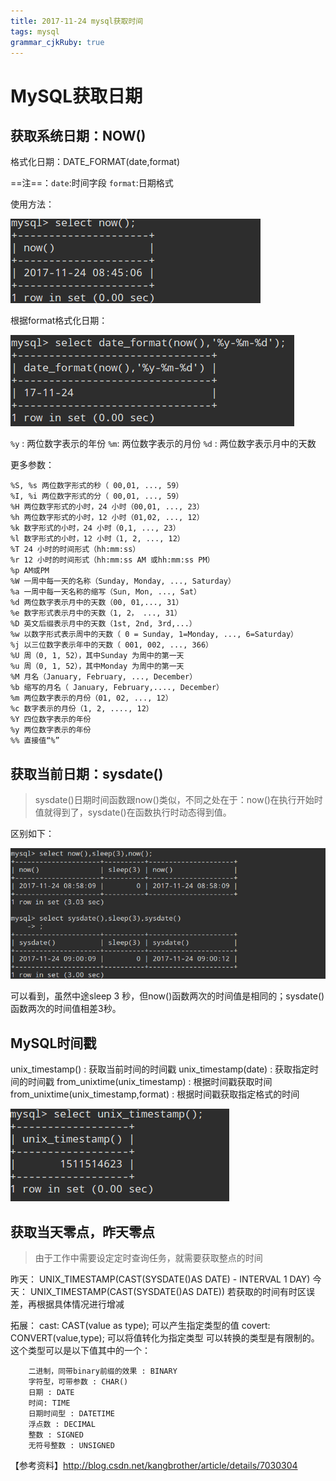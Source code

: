 ```yaml
---
title: 2017-11-24 mysql获取时间 
tags: mysql
grammar_cjkRuby: true
---
```


# MySQL获取日期
## 获取系统日期：NOW()
格式化日期：DATE_FORMAT(date,format)

==注==：`date`:时间字段  `format`:日期格式

使用方法：

![enter description here][1]

根据format格式化日期：

![enter description here][2]

`%y` : 两位数字表示的年份
`%m`: 两位数字表示的月份
`%d` : 两位数字表示月中的天数

更多参数：
```
%S, %s 两位数字形式的秒（ 00,01, ..., 59）
%I, %i 两位数字形式的分（ 00,01, ..., 59）
%H 两位数字形式的小时，24 小时（00,01, ..., 23）
%h 两位数字形式的小时，12 小时（01,02, ..., 12）
%k 数字形式的小时，24 小时（0,1, ..., 23）
%l 数字形式的小时，12 小时（1, 2, ..., 12）
%T 24 小时的时间形式（hh:mm:ss）
%r 12 小时的时间形式（hh:mm:ss AM 或hh:mm:ss PM）
%p AM或PM
%W 一周中每一天的名称（Sunday, Monday, ..., Saturday）
%a 一周中每一天名称的缩写（Sun, Mon, ..., Sat）
%d 两位数字表示月中的天数（00, 01,..., 31）
%e 数字形式表示月中的天数（1, 2， ..., 31）
%D 英文后缀表示月中的天数（1st, 2nd, 3rd,...）
%w 以数字形式表示周中的天数（ 0 = Sunday, 1=Monday, ..., 6=Saturday）
%j 以三位数字表示年中的天数（ 001, 002, ..., 366）
%U 周（0, 1, 52），其中Sunday 为周中的第一天
%u 周（0, 1, 52），其中Monday 为周中的第一天
%M 月名（January, February, ..., December）
%b 缩写的月名（ January, February,...., December）
%m 两位数字表示的月份（01, 02, ..., 12）
%c 数字表示的月份（1, 2, ...., 12）
%Y 四位数字表示的年份
%y 两位数字表示的年份
%% 直接值“%”
```
## 获取当前日期：sysdate()
> sysdate()日期时间函数跟now()类似，不同之处在于：now()在执行开始时值就得到了，sysdate()在函数执行时动态得到值。

区别如下：

![enter description here][3]

可以看到，虽然中途sleep 3 秒，但now()函数两次的时间值是相同的；sysdate()函数两次的时间值相差3秒。

## MySQL时间戳
unix_timestamp() : 获取当前时间的时间戳
unix_timestamp(date) : 获取指定时间的时间戳
from_unixtime(unix_timestamp) : 根据时间戳获取时间
from_unixtime(unix_timestamp,format) : 根据时间戳获取指定格式的时间

![enter description here][4]

## 获取当天零点，昨天零点
> 由于工作中需要设定定时查询任务，就需要获取整点的时间

昨天： UNIX_TIMESTAMP(CAST(SYSDATE()AS DATE) - INTERVAL 1 DAY)
今天： UNIX_TIMESTAMP(CAST(SYSDATE()AS DATE))
若获取的时间有时区误差，再根据具体情况进行增减

拓展：
	cast: CAST(value as type); 可以产生指定类型的值
	covert: CONVERT(value,type); 可以将值转化为指定类型
	可以转换的类型是有限制的。这个类型可以是以下值其中的一个：
```
	二进制，同带binary前缀的效果 : BINARY    
	字符型，可带参数 : CHAR()     
	日期 : DATE     
	时间: TIME     
	日期时间型 : DATETIME     
	浮点数 : DECIMAL      
	整数 : SIGNED     
	无符号整数 : UNSIGNED 
```
	

【参考资料】http://blog.csdn.net/kangbrother/article/details/7030304

  [1]: ./images/1511513152779.jpg
  [2]: ./images/1511513308092.jpg
  [3]: ./images/1511514055196.jpg
  [4]: ./images/1511514650223.jpg